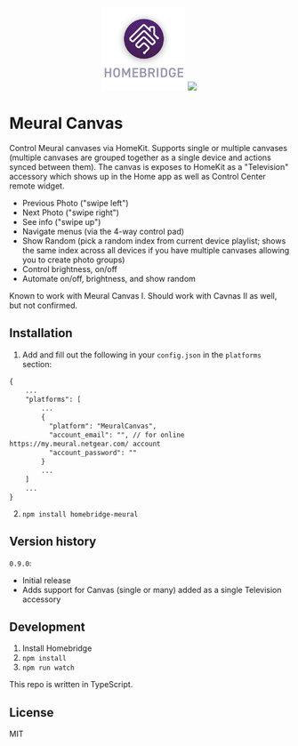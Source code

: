 
<p align="center">

<img src="https://github.com/homebridge/branding/raw/master/logos/homebridge-wordmark-logo-vertical.png" width="150">

<img src="https://avatars3.githubusercontent.com/u/17621476" width="150">

</p>


# Meural Canvas

Control Meural canvases via HomeKit. Supports single or multiple canvases (multiple canvases are grouped together as a single device and actions synced between them). The canvas is exposes to HomeKit as a "Television" accessory which shows up in the Home app as well as Control Center remote widget.

* Previous Photo ("swipe left")
* Next Photo ("swipe right")
* See info ("swipe up")
* Navigate menus (via the 4-way control pad)
* Show Random (pick a random index from current device playlist; shows the same index across all devices if you have multiple canvases allowing you to create photo groups)
* Control brightness, on/off
* Automate on/off, brightness, and show random

Known to work with Meural Canvas I. Should work with Cavnas II as well, but not confirmed.

## Installation

1. Add and fill out the following in your `config.json` in the `platforms` section:

```
{
    ...
    "platforms": [
        ...
        {
          "platform": "MeuralCanvas",
          "account_email": "", // for online https://my.meural.netgear.com/ account
          "account_password": ""
        }
        ...
    ]
    ...
}
```


2. `npm install homebridge-meural`

## Version history

`0.9.0`:

* Initial release
* Adds support for Canvas (single or many) added as a single Television accessory

## Development

1. Install Homebridge
2. `npm install`
3. `npm run watch`

This repo is written in TypeScript.

## License

MIT